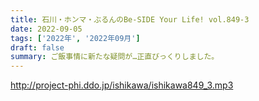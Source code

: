 ```yaml
---
title: 石川・ホンマ・ぶるんのBe-SIDE Your Life! vol.849-3
date: 2022-09-05
tags: ['2022年', '2022年09月']
draft: false
summary: ご飯事情に新たな疑問が…正直びっくりしました。
---
```


http://project-phi.ddo.jp/ishikawa/ishikawa849_3.mp3
